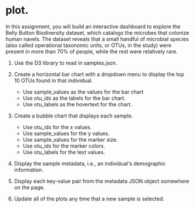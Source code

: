 # plot.

In this assignment, you will build an interactive dashboard to explore the Belly Button Biodiversity dataset, which catalogs the microbes that colonize human navels.
The dataset reveals that a small handful of microbial species (also called operational taxonomic units, or OTUs, in the study) were present in more than 70% of people, while the rest were relatively rare.

1) Use the D3 library to read in samples.json.

2) Create a horizontal bar chart with a dropdown menu to display the top 10 OTUs found in that individual.
    - Use sample_values as the values for the bar chart
    - Use otu_ids as the labels for the bar chart.
    - Use otu_labels as the hovertext for the chart.

3) Create a bubble chart that displays each sample.
    - Use otu_ids for the x values.
    - Use sample_values for the y values.
    - Use sample_values for the marker size.
    - Use otu_ids for the marker colors.
    - Use otu_labels for the text values.

4) Display the sample metadata, i.e., an individual's demographic information.

5) Display each key-value pair from the metadata JSON object somewhere on the page.

6) Update all of the plots any time that a new sample is selected.
